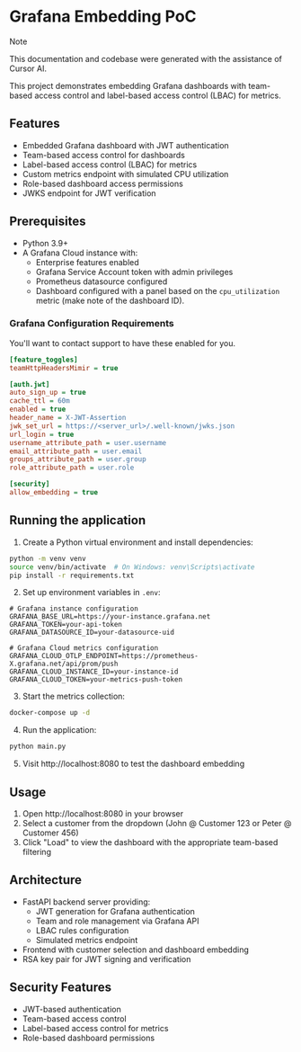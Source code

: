 # Grafana Embedding PoC

> [!NOTE]  
> This documentation and codebase were generated with the assistance of Cursor AI.

This project demonstrates embedding Grafana dashboards with team-based access control and label-based access control (LBAC) for metrics.

## Features

- Embedded Grafana dashboard with JWT authentication
- Team-based access control for dashboards
- Label-based access control (LBAC) for metrics
- Custom metrics endpoint with simulated CPU utilization
- Role-based dashboard access permissions
- JWKS endpoint for JWT verification

## Prerequisites

- Python 3.9+
- A Grafana Cloud instance with:
  - Enterprise features enabled
  - Grafana Service Account token with admin privileges
  - Prometheus datasource configured
  - Dashboard configured with a panel based on the `cpu_utilization` metric (make note of the dashboard ID).

### Grafana Configuration Requirements

You'll want to contact support to have these enabled for you.

```ini
[feature_toggles]
teamHttpHeadersMimir = true

[auth.jwt]
auto_sign_up = true
cache_ttl = 60m
enabled = true
header_name = X-JWT-Assertion
jwk_set_url = https://<server_url>/.well-known/jwks.json
url_login = true
username_attribute_path = user.username
email_attribute_path = user.email
groups_attribute_path = user.group
role_attribute_path = user.role

[security]
allow_embedding = true
```

## Running the application

1. Create a Python virtual environment and install dependencies:
```bash
python -m venv venv
source venv/bin/activate  # On Windows: venv\Scripts\activate
pip install -r requirements.txt
```

2. Set up environment variables in `.env`:
```
# Grafana instance configuration
GRAFANA_BASE_URL=https://your-instance.grafana.net
GRAFANA_TOKEN=your-api-token
GRAFANA_DATASOURCE_ID=your-datasource-uid

# Grafana Cloud metrics configuration
GRAFANA_CLOUD_OTLP_ENDPOINT=https://prometheus-X.grafana.net/api/prom/push
GRAFANA_CLOUD_INSTANCE_ID=your-instance-id
GRAFANA_CLOUD_TOKEN=your-metrics-push-token
```

3. Start the metrics collection:
```bash
docker-compose up -d
```

4. Run the application:
```bash
python main.py
```

5. Visit http://localhost:8080 to test the dashboard embedding

## Usage

1. Open http://localhost:8080 in your browser
2. Select a customer from the dropdown (John @ Customer 123 or Peter @ Customer 456)
3. Click "Load" to view the dashboard with the appropriate team-based filtering

## Architecture

- FastAPI backend server providing:
  - JWT generation for Grafana authentication
  - Team and role management via Grafana API
  - LBAC rules configuration
  - Simulated metrics endpoint
- Frontend with customer selection and dashboard embedding
- RSA key pair for JWT signing and verification

## Security Features

- JWT-based authentication
- Team-based access control
- Label-based access control for metrics
- Role-based dashboard permissions
